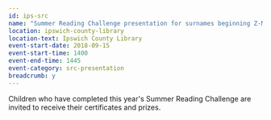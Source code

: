 ```yaml
---
id: ips-src
name: "Summer Reading Challenge presentation for surnames beginning Z-M"
location: ipswich-county-library
location-text: Ipswich County Library
event-start-date: 2018-09-15
event-start-time: 1400
event-end-time: 1445
event-category: src-presentation
breadcrumb: y
---
```


Children who have completed this year's Summer Reading Challenge are invited to receive their certificates and prizes.
